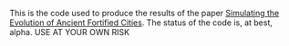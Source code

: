 This is the code used to produce the results of the paper [Simulating the Evolution of Ancient Fortified Cities](https://onlinelibrary.wiley.com/doi/abs/10.1111/cgf.13897). The status of the code is, at best, alpha. USE AT YOUR OWN RISK
